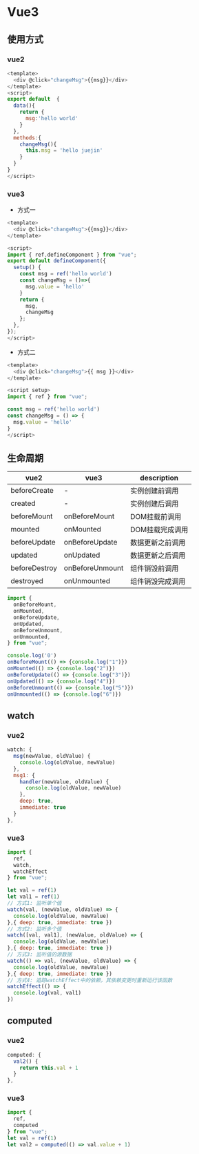 # Vue3

## 使用方式
### vue2
```js
<template>
  <div @click="changeMsg">{{msg}}</div>
</template>
<script>
export default  {
  data(){
    return {
      msg:'hello world'
    }
  },
  methods:{
    changeMsg(){
      this.msg = 'hello juejin'
    }
  }
}
</script>
```
### vue3
- 方式一
```js
<template>
  <div @click="changeMsg">{{msg}}</div>
</template>

<script>
import { ref,defineComponent } from "vue";
export default defineComponent({
  setup() {
    const msg = ref('hello world')
    const changeMsg = ()=>{
      msg.value = 'hello'
    }
    return {
      msg,
      changeMsg
    };
  },
});
</script>
```
- 方式二
```js
<template>
  <div @click="changeMsg">{{ msg }}</div>
</template>

<script setup>
import { ref } from "vue";

const msg = ref('hello world')
const changeMsg = () => {
  msg.value = 'hello'
}
</script>
```
## 生命周期
|   vue2   |  vue3  |  description  |
| ---- |  ----  | ----  |
| beforeCreate | -  | 实例创建前调用 |
| created | -  | 实例创建后调用 |
| beforeMount | onBeforeMount  | DOM挂载前调用 |
| mounted | onMounted  | DOM挂载完成调用 |
| beforeUpdate | onBeforeUpdate  | 数据更新之前调用 |
| updated | onUpdated  | 数据更新之后调用 |
| beforeDestroy | onBeforeUnmount  | 组件销毁前调用 |
| destroyed | onUnmounted  | 组件销毁完成调用 |

```js
import {
  onBeforeMount,
  onMounted,
  onBeforeUpdate,
  onUpdated,
  onBeforeUnmount,
  onUnmounted,
} from "vue";

console.log('0')
onBeforeMount(() => {console.log("1")})
onMounted(() => {console.log("2")})
onBeforeUpdate(() => {console.log("3")})
onUpdated(() => {console.log("4")})
onBeforeUnmount(() => {console.log("5")})
onUnmounted(() => {console.log("6")})
```
## watch
### vue2
```js
watch: {
  msg(newValue, oldValue) {
    console.log(oldValue, newValue)
  },
  msg1: {
    handler(newValue, oldValue) {
      console.log(oldValue, newValue)
    },
    deep: true,
    immediate: true
  }
},
```
### vue3
```js
import {
  ref,
  watch,
  watchEffect
} from "vue";

let val = ref(1)
let val1 = ref(1)
// 方式1: 监听单个值
watch(val, (newValue, oldValue) => {
  console.log(oldValue, newValue)
},{ deep: true, immediate: true })
// 方式2: 监听多个值
watch([val, val1], (newValue, oldValue) => {
  console.log(oldValue, newValue)
},{ deep: true, immediate: true })
// 方式3: 监听值的源数据
watch(() => val, (newValue, oldValue) => {
  console.log(oldValue, newValue)
},{ deep: true, immediate: true })
// 方式4: 追踪watchEffect中的依赖，其依赖变更时重新运行该函数
watchEffect(() => {
  console.log(val, val1)
})
```
## computed
### vue2
```js
computed: {
  val2() {
    return this.val + 1
  }
},
```
### vue3
```js
import {
  ref,
  computed
} from "vue";
let val = ref(1)
let val2 = computed(() => val.value + 1)
```